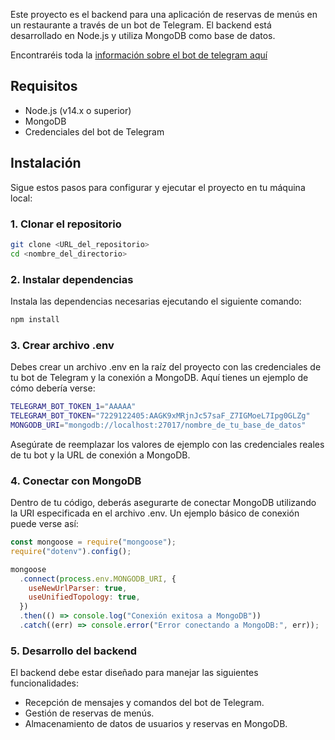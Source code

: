 Este proyecto es el backend para una aplicación de reservas de menús en un restaurante a través de un bot de Telegram. El backend está desarrollado en Node.js y utiliza MongoDB como base de datos.

Encontraréis toda la [información sobre el bot de telegram aquí](https://github.com/yagop/node-telegram-bot-api/tree/master)

## Requisitos

- Node.js (v14.x o superior)
- MongoDB
- Credenciales del bot de Telegram

## Instalación

Sigue estos pasos para configurar y ejecutar el proyecto en tu máquina local:

### 1. Clonar el repositorio

```bash
git clone <URL_del_repositorio>
cd <nombre_del_directorio>
```

### 2. Instalar dependencias

Instala las dependencias necesarias ejecutando el siguiente comando:

```bash
npm install
```

### 3. Crear archivo .env

Debes crear un archivo .env en la raíz del proyecto con las credenciales de tu bot de Telegram y la conexión a MongoDB. Aquí tienes un ejemplo de cómo debería verse:

```bash
TELEGRAM_BOT_TOKEN_1="AAAAA"
TELEGRAM_BOT_TOKEN="7229122405:AAGK9xMRjnJc57saF_Z7IGMoeL7Ipg0GLZg"
MONGODB_URI="mongodb://localhost:27017/nombre_de_tu_base_de_datos"


```

Asegúrate de reemplazar los valores de ejemplo con las credenciales reales de tu bot y la URL de conexión a MongoDB.

### 4. Conectar con MongoDB

Dentro de tu código, deberás asegurarte de conectar MongoDB utilizando la URI especificada en el archivo .env. Un ejemplo básico de conexión puede verse así:

```javascript
const mongoose = require("mongoose");
require("dotenv").config();

mongoose
  .connect(process.env.MONGODB_URI, {
    useNewUrlParser: true,
    useUnifiedTopology: true,
  })
  .then(() => console.log("Conexión exitosa a MongoDB"))
  .catch((err) => console.error("Error conectando a MongoDB:", err));
```

### 5. Desarrollo del backend

El backend debe estar diseñado para manejar las siguientes funcionalidades:

- Recepción de mensajes y comandos del bot de Telegram.
- Gestión de reservas de menús.
- Almacenamiento de datos de usuarios y reservas en MongoDB.
